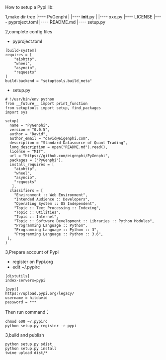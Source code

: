 How to setup a Pypi lib:

1,make dir tree
 |---- PyGenphi
 |       |---- __init__.py
 |       |---- xxx.py
 |---- LICENSE
 |---- pyproject.toml
 |---- README.md
 |---- setup.py

2,complete config files

 - pyproject.toml
```
[build-system]
requires = [
    "aiohttp",
    "wheel",
    "asyncio",
    "requests"
]
build-backend = "setuptools.build_meta"
```

 - setup.py
```
# !/usr/bin/env python
from __future__ import print_function
from setuptools import setup, find_packages
import sys

setup(
  name = "PyGenphi",
  version = "0.0.5",
  author = "David",
  author_email = "david@eigenphi.com",
  description = "Standard Datasource of Quant Trading",
  long_description = open("README.md").read(),
  license = "MIT",
  url = "https://github.com/eigenphi/PyGenphi",
  packages = ['PyGenphi'],
  install_requires = [
    "aiohttp",
    "wheel",
    "asyncio",
    "requests"
   ],
  classifiers = [
    "Environment :: Web Environment",
    "Intended Audience :: Developers",
    "Operating System :: OS Independent",
    "Topic :: Text Processing :: Indexing",
    "Topic :: Utilities",
    "Topic :: Internet",
    "Topic :: Software Development :: Libraries :: Python Modules",
    "Programming Language :: Python",
    "Programming Language :: Python :: 3",
    "Programming Language :: Python :: 3.6",
 ],
)
```

3,Prepare account of Pypi
 - register on Pypi.org
 - edit ~/.pypirc
```
[distutils]
index-servers=pypi

[pypi]
https://upload.pypi.org/legacy/
username = hitdavid
password = ***
```
Then run command：
``` 
chmod 600 ~/.pypirc
python setup.py register -r pypi
```

3,build and publish

``` 
python setup.py sdist
python setup.py install
twine upload dist/*
```

